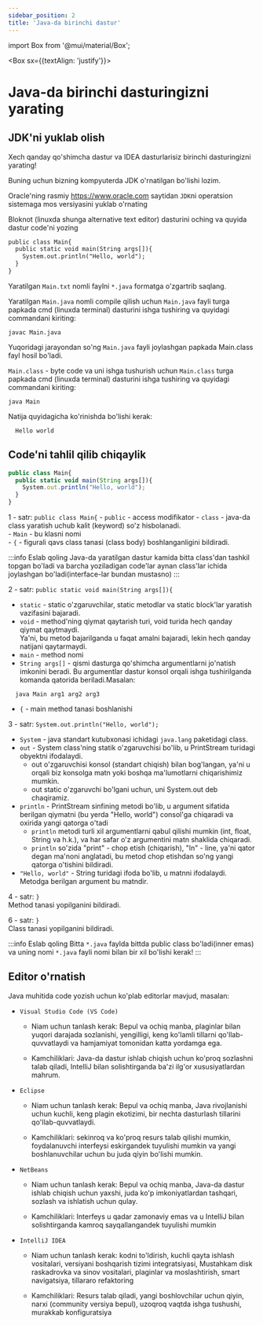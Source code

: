 ```yaml
--- 
sidebar_position: 2 
title: 'Java-da birinchi dastur' 
--- 
```

 
import Box from '@mui/material/Box'; 
 
<Box sx={{textAlign: 'justify'}}> 
 
# Java-da birinchi dasturingizni yarating 
 
## JDK'ni yuklab olish 
 
Xech qanday qo'shimcha dastur va IDEA dasturlarisiz birinchi dasturingizni yarating! 
 
Buning uchun bizning kompyuterda JDK o'rnatilgan bo'lishi lozim. 
 
Oracle'ning rasmiy  https://www.oracle.com saytidan `JDK`ni operatsion sistemaga mos versiyasini yuklab o'rnating 
 
Bloknot (linuxda shunga alternative text editor) dasturini oching va quyida dastur code'ni yozing 
 
```md title="Main.txt" 
public class Main{ 
  public static void main(String args[]){ 
    System.out.println("Hello, world"); 
  } 
}  
```

Yaratilgan `Main.txt` nomli faylni `*.java` formatga o'zgartrib saqlang.   
 
Yaratilgan `Main.java` nomli compile qilish uchun `Main.java` fayli turga papkada cmd (linuxda terminal) dasturini ishga tushiring va quyidagi commandani kiriting: 
```
javac Main.java  
```
 
Yuqoridagi jarayondan so'ng `Main.java` fayli joylashgan papkada Main.class fayl hosil bo'ladi. 
 
`Main.class` - byte code va uni ishga tushurish uchun `Main.class` turga papkada cmd (linuxda terminal) dasturini ishga tushiring va quyidagi commandani kiriting: 
```
java Main
```    
 
Natija quyidagicha ko'rinishda bo'lishi kerak: 
```
  Hello world  
```
 
## Code'ni tahlil qilib chiqaylik
 
```javaScript md title="Main.java" 
public class Main{ 
  public static void main(String args[]){ 
    System.out.println("Hello, world"); 
  } 
}
```
1 - satr: `public class Main{` 
    - `public` - access modifikator
    - `class` - java-da class yaratish uchub kalit (keyword) so'z hisbolanadi.    
    - `Main` -  bu klasni nomi  
    - `{` - figurali qavs class tanasi (class body) boshlanganligini bildiradi.


:::info Eslab qoling
  Java-da yaratilgan dastur kamida bitta class'dan tashkil topgan bo'ladi va barcha yoziladigan code'lar aynan class'lar ichida
  joylashgan bo'ladi(interface-lar bundan mustasno)
:::


2 - satr: `public static void main(String args[]){`
  - `static` - static o'zgaruvchilar, static metodlar va static block'lar yaratish vazifasini bajaradi.
  - `void` - method'ning qiymat qaytarish turi, void turida hech qanday qiymat qaytmaydi.  
      Ya'ni, bu metod bajarilganda u faqat amalni bajaradi, lekin hech   qanday natijani qaytarmaydi.  
  - `main` - method nomi
  - `String args[]` - qismi dasturga qo'shimcha argumentlarni jo'natish imkonini beradi. Bu argumentlar dastur konsol orqali ishga tushirilganda komanda qatorida beriladi.Masalan:  
  ```
    java Main arg1 arg2 arg3
  ```
  - `{` - main method tanasi boshlanishi

3 - satr: `System.out.println("Hello, world");`
  - `System` - java standart kutubxonasi ichidagi `java.lang` paketidagi class.
  - `out` - System class'ning statik o'zgaruvchisi bo'lib, u PrintStream turidagi obyektni ifodalaydi.  
      - out o'zgaruvchisi konsol (standart chiqish) bilan bog'langan, ya'ni u orqali biz konsolga matn yoki boshqa ma'lumotlarni chiqarishimiz mumkin.
      - out static o'zgaruvchi bo'lgani uchun, uni System.out deb chaqiramiz.
  - `println` - PrintStream sinfining metodi bo'lib, u argument sifatida berilgan qiymatni (bu yerda "Hello, world") consol'ga chiqaradi va oxirida yangi qatorga o'tadi
    - `println` metodi turli xil argumentlarni qabul qilishi mumkin (int, float, String va h.k.), va har safar o'z argumentini matn shaklida chiqaradi.
    - `println` so'zida "print" - chop etish (chiqarish), "ln" - line, ya'ni qator degan ma'noni anglatadi, bu metod chop etishdan so'ng yangi qatorga o'tishini bildiradi.
  - `"Hello, world"` - String turidagi ifoda bo'lib, u matnni ifodalaydi. Metodga berilgan argument bu matndir.

4 - satr: `}`  
  Method tanasi yopilganini bildiradi.

6 - satr: `}`  
  Class tanasi yopilganini bildiradi.


:::info Eslab qoling
  Bitta `*.java` faylda bittda public class bo'ladi(inner emas) va  uning nomi `*.java` fayli nomi bilan bir xil bo'lishi kerak!
::: 

## Editor o'rnatish

Java muhitida code yozish uchun ko'plab editorlar mavjud, masalan:
- `Visual Studio Code (VS Code)`
  - Niam uchun tanlash kerak: Bepul va ochiq manba, plaginlar bilan yuqori darajada sozlanishi, yengilligi, keng ko'lamli tillarni qo'llab-quvvatlaydi va hamjamiyat   tomonidan katta yordamga ega.

  - Kamchiliklari: Java-da dastur ishlab chiqish uchun ko'proq sozlashni talab qiladi, IntelliJ bilan solishtirganda ba'zi ilg'or xususiyatlardan mahrum.

- `Eclipse`
  - Niam uchun tanlash kerak: Bepul va ochiq manba, Java rivojlanishi uchun kuchli, keng plagin ekotizimi, bir nechta dasturlash tillarini qo'llab-quvvatlaydi.

  - Kamchiliklari: sekinroq va ko'proq resurs talab qilishi mumkin, foydalanuvchi interfeysi eskirgandek tuyulishi mumkin va yangi boshlanuvchilar uchun bu juda qiyin bo'lishi mumkin.

- `NetBeans`

  - Niam uchun tanlash kerak: Bepul va ochiq manba, Java-da dastur ishlab chiqish uchun yaxshi, juda ko'p imkoniyatlardan tashqari, sozlash va ishlatish uchun qulay.

  - Kamchiliklari: Interfeys u qadar zamonaviy emas va u IntelliJ bilan solishtirganda kamroq sayqallangandek tuyulishi mumkin


- `IntelliJ IDEA`
  - Niam uchun tanlash kerak:  kodni to'ldirish, kuchli qayta ishlash vositalari, versiyani boshqarish tizimi integratsiyasi, Mustahkam disk raskadrovka va   sinov vositalari, plaginlar va moslashtirish, smart navigatsiya, tillararo refaktoring

  - Kamchiliklari: Resurs talab qiladi, yangi boshlovchilar uchun qiyin, narxi (community versiya bepul), uzoqroq vaqtda ishga tushushi, murakkab konfiguratsiya 


<!-- export const Highlight = ({children, color}) => ( 
  <span 
    style={{ 
      display : 'inline-block', 
      backgroundColor: color, 
      borderRadius: '20px', 
      color: '#fff', 
      padding: '10px', 
      cursor: 'pointer', 
      marginBottom : '15px', 
    }} 
    onClick={() => { 
      alert(`Hello world`); 
    }}> 
    {children} 
  </span> 
); 
 
<Highlight color="green">RUN</Highlight>  -->
 
</Box>